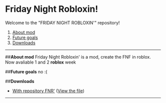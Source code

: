 # Friday Night Robloxin!
Welcome to the "FRIDAY NIGHT ROBLOXIN'" repository!
1. <a href="#About-mod">About mod</a>
2. <a href="#Future-goals">Future goals</a>
3. <a href="#Downloads">Downloads</a>

____

##__About mod__
Friday Night Robloxin' is a mod, create the FNF in roblox.
Now avaliable 1 and 2 __roblox__ week

##__Future goals__
no :(

##__Downloads__
  * <a href="https://github.com/verycool-github/fridaynightrobloxin/raw/main/friday_night_robloxin__8e3e7.rar">With repository FNR'</a> (<a href="friday_night_robloxin_8e3e7.rar">View the file</a>)

____
